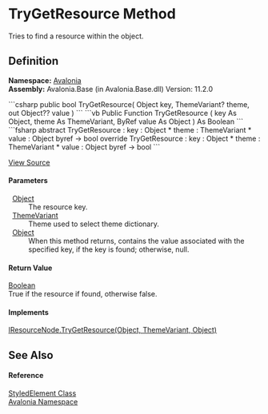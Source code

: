 # TryGetResource Method


Tries to find a resource within the object.



## Definition
**Namespace:** <a href="N_Avalonia">Avalonia</a>  
**Assembly:** Avalonia.Base (in Avalonia.Base.dll) Version: 11.2.0

<Tabs groupId="api-code-preview">
<TabItem value="csharp" label="C#">
```csharp
public bool TryGetResource(
	Object key,
	ThemeVariant? theme,
	out Object?? value
)
```
</TabItem>
<TabItem value="vb" label="VB">
```vb
Public Function TryGetResource ( 
	key As Object,
	theme As ThemeVariant,
	<OutAttribute> ByRef value As Object
) As Boolean
```
</TabItem>
<TabItem value="fsharp" label="F#">
```fsharp
abstract TryGetResource : 
        key : Object * 
        theme : ThemeVariant * 
        value : Object byref -> bool 
override TryGetResource : 
        key : Object * 
        theme : ThemeVariant * 
        value : Object byref -> bool 
```
</TabItem>
</Tabs>



<a href="https://github.com/AvaloniaUI/Avalonia/tree/master/src/Avalonia.Base/StyledElement.cs#L444" title="View the source code">View Source</a>



#### Parameters
<dl><dt>  <a href="https://learn.microsoft.com/dotnet/api/system.object" target="_blank" rel="noopener noreferrer">Object</a></dt><dd>The resource key.</dd><dt>  <a href="T_Avalonia_Styling_ThemeVariant">ThemeVariant</a></dt><dd>Theme used to select theme dictionary.</dd><dt>  <a href="https://learn.microsoft.com/dotnet/api/system.object" target="_blank" rel="noopener noreferrer">Object</a></dt><dd>When this method returns, contains the value associated with the specified key, if the key is found; otherwise, null.</dd></dl>

#### Return Value
<a href="https://learn.microsoft.com/dotnet/api/system.boolean" target="_blank" rel="noopener noreferrer">Boolean</a>  
True if the resource if found, otherwise false.

#### Implements
<a href="M_Avalonia_Controls_IResourceNode_TryGetResource">IResourceNode.TryGetResource(Object, ThemeVariant, Object)</a>  


## See Also


#### Reference
<a href="T_Avalonia_StyledElement">StyledElement Class</a>  
<a href="N_Avalonia">Avalonia Namespace</a>  

